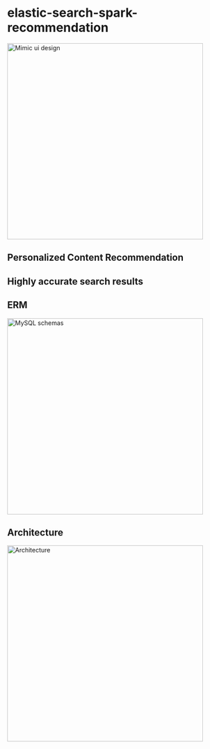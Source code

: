 # elastic-search-spark-recommendation
<img width="450" alt="Mimic ui design" src="https://github.com/user-attachments/assets/1ce9403d-1b97-4ac4-929a-577178447519">

## Personalized Content Recommendation

## Highly accurate search results

## ERM
<img width="450" alt="MySQL schemas" src="https://github.com/user-attachments/assets/30adb460-33c9-4d6f-94af-4151492f2d99">

## Architecture
<img width="450" alt="Architecture" src="https://github.com/user-attachments/assets/b854f48c-deb3-4e5d-87c6-09f45b3bc1f1">
